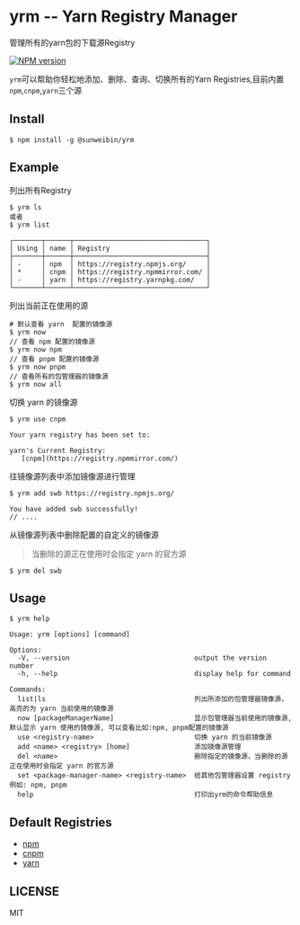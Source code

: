 # yrm -- Yarn Registry Manager
管理所有的yarn包的下载源Registry

[![NPM version][npm-image]][npm-url]

`yrm`可以帮助你轻松地添加、删除、查询、切换所有的Yarn Registries,目前内置`npm`,`cnpm`,`yarn`三个源

## Install

```
$ npm install -g @sunweibin/yrm
```

## Example

列出所有Registry
```
$ yrm ls
或者
$ yrm list

┌───────┬──────┬─────────────────────────────────┐
│ Using │ name │ Registry                        │
├───────┼──────┼─────────────────────────────────┤
│ -     │ npm  │ https://registry.npmjs.org/     │
│ *     │ cnpm │ https://registry.npmmirror.com/ │
│ -     │ yarn │ https://registry.yarnpkg.com/   │
└───────┴──────┴─────────────────────────────────┘

```

列出当前正在使用的源
```
# 默认查看 yarn  配置的镜像源
$ yrm now
// 查看 npm 配置的镜像源
$ yrm now npm
// 查看 pnpm 配置的镜像源
$ yrm now pnpm
// 查看所有的包管理器的镜像源
$ yrm now all
```

切换 yarn 的镜像源
```
$ yrm use cnpm

Your yarn registry has been set to:

yarn's Current Registry:
   [cnpm](https://registry.npmmirror.com/)
```

往镜像源列表中添加镜像源进行管理
```
$ yrm add swb https://registry.npmjs.org/

You have added swb successfully!
// ....
```

从镜像源列表中删除配置的自定义的镜像源
> 当删除的源正在使用时会指定 yarn 的官方源
```
$ yrm del swb
```

## Usage

```
$ yrm help

Usage: yrm [options] [command]

Options:
  -V, --version                               output the version number
  -h, --help                                  display help for command

Commands:
  list|ls                                     列出所添加的包管理器镜像源，高亮的为 yarn 当前使用的镜像源
  now [packageManagerName]                    显示包管理器当前使用的镜像源, 默认显示 yarn 使用的镜像源, 可以查看比如:npm, pnpm配置的镜像源
  use <registry-name>                         切换 yarn 的当前镜像源
  add <name> <registry> [home]                添加镜像源管理
  del <name>                                  删除指定的镜像源，当删除的源正在使用时会指定 yarn 的官方源
  set <package-manager-name> <registry-name>  给其他包管理器设置 registry 例如: npm, pnpm
  help                                        打印出yrm的命令帮助信息
```

## Default Registries

* [npm](https://registry.npmjs.org/)
* [cnpm](https://registry.npmmirror.com/)
* [yarn](https://registry.yarnpkg.com/)

## LICENSE
MIT


[npm-image]: https://img.shields.io/npm/v/@sunweibin/yrm.svg?style=flat-square
[npm-url]: https://npmjs.org/package/@sunweibin/yrm

